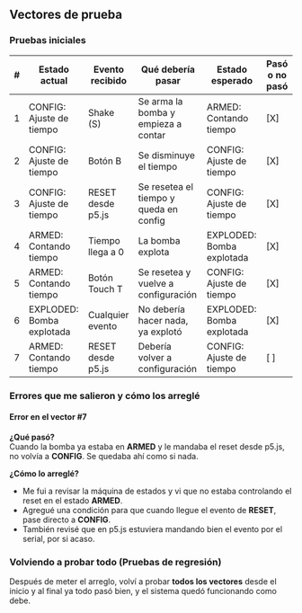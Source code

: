 ## **Vectores de prueba**  

### **Pruebas iniciales**  

| **#** | **Estado actual** | **Evento recibido** | **Qué debería pasar** | **Estado esperado** | **Pasó o no pasó** |
|------|----------------|----------------|----------------|----------------|----------------|
| 1 | CONFIG: Ajuste de tiempo | Shake (S) | Se arma la bomba y empieza a contar | ARMED: Contando tiempo | [X] |
| 2 | CONFIG: Ajuste de tiempo | Botón B | Se disminuye el tiempo | CONFIG: Ajuste de tiempo | [X] |
| 3 | CONFIG: Ajuste de tiempo | RESET desde p5.js | Se resetea el tiempo y queda en config | CONFIG: Ajuste de tiempo | [X] |
| 4 | ARMED: Contando tiempo | Tiempo llega a 0 | La bomba explota | EXPLODED: Bomba explotada | [X] |
| 5 | ARMED: Contando tiempo | Botón Touch T | Se resetea y vuelve a configuración | CONFIG: Ajuste de tiempo | [X] |
| 6 | EXPLODED: Bomba explotada | Cualquier evento | No debería hacer nada, ya explotó | EXPLODED: Bomba explotada | [X] |
| 7 | ARMED: Contando tiempo | RESET desde p5.js | Debería volver a configuración | CONFIG: Ajuste de tiempo | [ ] |


### **Errores que me salieron y cómo los arreglé**  

#### **Error en el vector #7**  
**¿Qué pasó?**  
Cuando la bomba ya estaba en **ARMED** y le mandaba el reset desde p5.js, no volvía a **CONFIG**. Se quedaba ahí como si nada.  

**¿Cómo lo arreglé?**  
- Me fui a revisar la máquina de estados y vi que no estaba controlando el reset en el estado **ARMED**.  
- Agregué una condición para que cuando llegue el evento de **RESET**, pase directo a **CONFIG**.  
- También revisé que en p5.js estuviera mandando bien el evento por el serial, por si acaso.  


### **Volviendo a probar todo (Pruebas de regresión)**  
Después de meter el arreglo, volví a probar **todos los vectores** desde el inicio y al final ya todo pasó bien, y el sistema quedó funcionando como debe.  
